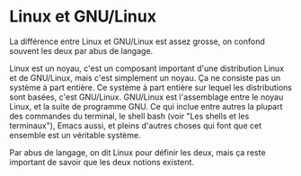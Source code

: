 # Linux et GNU/Linux

La différence entre Linux et GNU/Linux est assez grosse, on confond souvent les deux par abus de langage.

Linux est un noyau, c'est un composant important d'une distribution Linux et de GNU/Linux, mais c'est simplement un noyau. Ça ne consiste pas un système à part entière. Ce système à part entière
sur lequel les distributions sont basées, c'est GNU/Linux. GNU/Linux est l'assemblage entre le noyau Linux, et la suite de programme GNU. Ce qui inclue entre autres la plupart des commandes
du terminal, le shell bash (voir "Les shells et les terminaux"), Emacs aussi, et pleins d'autres choses qui font que cet ensemble est un véritable système.

Par abus de langage, on dit Linux pour définir les deux, mais ça reste important de savoir que les deux notions existent.
